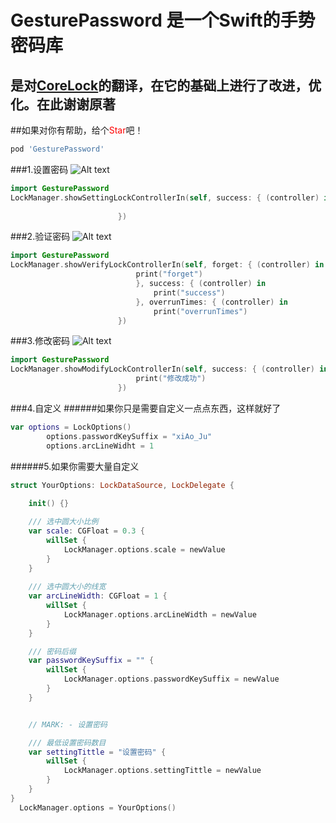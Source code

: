 # GesturePassword 是一个Swift的手势密码库
## 是对[CoreLock](https://github.com/CharlinFeng/CoreLock)的翻译，在它的基础上进行了改进，优化。在此谢谢原著
##如果对你有帮助，给个<font color=red>Star</font>吧！
>
```ruby
pod 'GesturePassword'
```



###1.设置密码
![Alt text](https://github.com/huangboju/GesturePassword/blob/master/Resources/setting.gif)

>

```swift
import GesturePassword
LockManager.showSettingLockControllerIn(self, success: { (controller) in
                            
                        })
```

###2.验证密码
![Alt text](https://github.com/huangboju/GesturePassword/blob/master/Resources/Verify.gif)

>

```swift
import GesturePassword
LockManager.showVerifyLockControllerIn(self, forget: { (controller) in
                            print("forget")
                            }, success: { (controller) in
                                print("success")
                            }, overrunTimes: { (controller) in
                                print("overrunTimes")
                        })
```

###3.修改密码
![Alt text](https://github.com/huangboju/GesturePassword/blob/master/Resources/Modify.gif)

>

```swift
import GesturePassword
LockManager.showModifyLockControllerIn(self, success: { (controller) in
                            print("修改成功")
                        })
```

###4.自定义
######如果你只是需要自定义一点点东西，这样就好了

>

```swift
var options = LockOptions()
        options.passwordKeySuffix = "xiAo_Ju"
        options.arcLineWidht = 1
```

>

######5.如果你需要大量自定义
```swift
struct YourOptions: LockDataSource, LockDelegate {
    
    init() {}

    /// 选中圆大小比例
    var scale: CGFloat = 0.3 {
        willSet {
            LockManager.options.scale = newValue
        }
    }
 
    /// 选中圆大小的线宽
    var arcLineWidth: CGFloat = 1 {
        willSet {
            LockManager.options.arcLineWidth = newValue
        }
    }

    /// 密码后缀
    var passwordKeySuffix = "" {
        willSet {
            LockManager.options.passwordKeySuffix = newValue
        }
    }


    // MARK: - 设置密码

    /// 最低设置密码数目
    var settingTittle = "设置密码" {
        willSet {
            LockManager.options.settingTittle = newValue
        }
    }
}
  LockManager.options = YourOptions()
```
